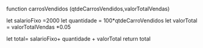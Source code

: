function carrosVendidos (qtdeCarrosVendidos,valorTotalVendas)

let salarioFixo =2000
let quantidade = 100*qtdeCarroVendidos
let valorTotal = valorTotalVendas *0.05

 let total= salarioFixo+ quantidade + valorTotal
 return total